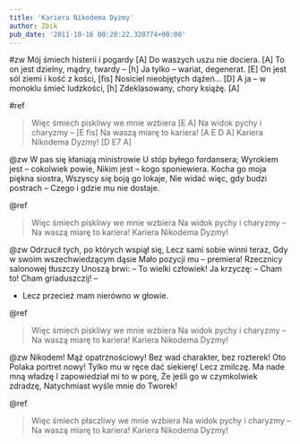 ```yaml
---
title: 'Kariera Nikodema Dyzmy'
author: Zbik
pub_date: '2011-10-16 00:20:22.320774+00:00'
---
```


#zw
Mój śmiech histerii i pogardy [A]
Do waszych uszu nie dociera. [A]
To on jest dzielny, mądry, twardy – [h]
Ja tylko – wariat, degenerat. [E]
On jest sól ziemi i kość z kości, [fis]
Nosiciel nieobjętych dążeń... [D]
A ja – w monoklu śmieć ludzkości, [h]
Zdeklasowany, chory książę. [A]

#ref
>Więc śmiech piskliwy we mnie wzbiera [E A]
>Na widok pychy i charyzmy – [E fis]
>Na waszą miarę to kariera! [A E D A]
>Kariera Nikodema Dyzmy! [D E7 A]

@zw
W pas się kłaniają ministrowie
U stóp byłego fordansera;
Wyrokiem jest – cokolwiek powie,
Nikim jest – kogo sponiewiera.
Kocha go moja piękna siostra,
Wszyscy się boją go lokaje,
Nie widać więc, gdy budzi postrach –
Czego i gdzie mu nie dostaje.

@ref
>Więc śmiech piskliwy we mnie wzbiera
>Na widok pychy i charyzmy –
>Na waszą miarę to kariera!
>Kariera Nikodema Dyzmy!

@zw
Odrzucił tych, po których wspiął się,
Lecz sami sobie winni teraz,
Gdy w swoim wszechwiedzącym dąsie
Mało pozycji mu – premiera!
Rzecznicy salonowej tłuszczy
Unoszą brwi: – To wielki człowiek!
Ja krzyczę: – Cham to! Cham griaduszczij! –
- Lecz przecież mam nierówno w głowie.

@ref
>Więc śmiech piskliwy we mnie wzbiera
>Na widok pychy i charyzmy –
>Na waszą miarę to kariera!
>Kariera Nikodema Dyzmy!

@zw
Nikodem! Mąż opatrznościowy!
Bez wad charakter, bez rozterek!
Oto Polaka portret nowy!
Tylko mu w ręce dać siekierę!
Lecz zmilczę. Ma nade mną władzę 
I zapowiedział mi to w porę,
Że jeśli go w czymkolwiek zdradzę,
Natychmiast wyśle mnie do Tworek!

@ref
>Więc śmiech płaczliwy we mnie wzbiera
>Na widok pychy i charyzmy –
>Na waszą miarę to kariera!
>Kariera Nikodema Dyzmy!